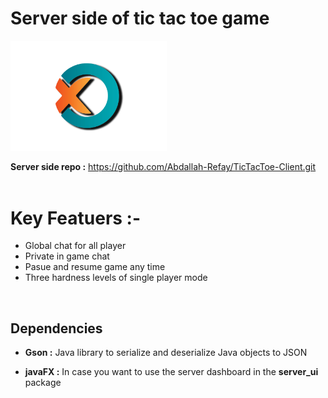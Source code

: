 # **Server side of tic tac toe game**


<img src="src/main/Java/server_ui/resources/logo.png" alt="Icon" width="250" />


**Server side repo :** https://github.com/Abdallah-Refay/TicTacToe-Client.git
</br></br>

# Key Featuers :- # 
* Global chat for all player
* Private in game chat
* Pasue and resume game any time 
* Three hardness levels of single player mode

</br>

## Dependencies ##
* **Gson :** Java library to serialize and deserialize Java objects to JSON

* **javaFX :** In case you want to use the server dashboard in the **server_ui** package

